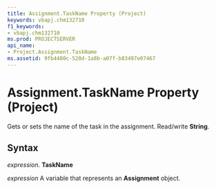 ```yaml
---
title: Assignment.TaskName Property (Project)
keywords: vbapj.chm132710
f1_keywords:
- vbapj.chm132710
ms.prod: PROJECTSERVER
api_name:
- Project.Assignment.TaskName
ms.assetid: 9fb4480c-520d-1a8b-a07f-b83497e07467
---
```



# Assignment.TaskName Property (Project)

Gets or sets the name of the task in the assignment. Read/write  **String**.


## Syntax

 _expression_. **TaskName**

 _expression_ A variable that represents an **Assignment** object.


